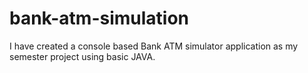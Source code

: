 # bank-atm-simulation
 I have created a console based Bank ATM simulator application as my semester project using basic JAVA.

